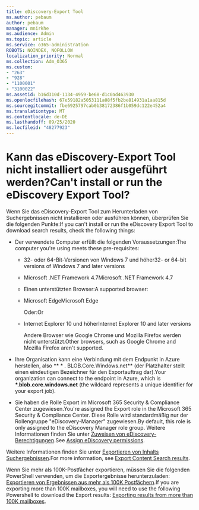 ```yaml
---
title: eDiscovery-Export Tool
ms.author: pebaum
author: pebaum
manager: mnirkhe
ms.audience: Admin
ms.topic: article
ms.service: o365-administration
ROBOTS: NOINDEX, NOFOLLOW
localization_priority: Normal
ms.collection: Adm_O365
ms.custom:
- "263"
- "928"
- "1100001"
- "3100022"
ms.assetid: b16d310d-1134-4959-be68-d1c0ad463930
ms.openlocfilehash: 67e59182a5053111a08f5fb2be814931a1aa815d
ms.sourcegitcommit: fbe6925797cab0b38172386f1b059dc122e452a4
ms.translationtype: MT
ms.contentlocale: de-DE
ms.lasthandoff: 09/25/2020
ms.locfileid: "48277923"
---
```

# <a name="cant-install-or-run-the-ediscovery-export-tool"></a><span data-ttu-id="97f44-102">Kann das eDiscovery-Export Tool nicht installiert oder ausgeführt werden?</span><span class="sxs-lookup"><span data-stu-id="97f44-102">Can't install or run the eDiscovery Export Tool?</span></span>

<span data-ttu-id="97f44-103">Wenn Sie das eDiscovery-Export Tool zum Herunterladen von Suchergebnissen nicht installieren oder ausführen können, überprüfen Sie die folgenden Punkte:</span><span class="sxs-lookup"><span data-stu-id="97f44-103">If you can't install or run the eDiscovery Export Tool to download search results, check the following things:</span></span>
  
- <span data-ttu-id="97f44-104">Der verwendete Computer erfüllt die folgenden Voraussetzungen:</span><span class="sxs-lookup"><span data-stu-id="97f44-104">The computer you're using meets these pre-requisites:</span></span>

  - <span data-ttu-id="97f44-105">32- oder 64-Bit-Versionen von Windows 7 und höher</span><span class="sxs-lookup"><span data-stu-id="97f44-105">32- or 64-bit versions of Windows 7 and later versions</span></span>

  - <span data-ttu-id="97f44-106">Microsoft .NET Framework 4.7</span><span class="sxs-lookup"><span data-stu-id="97f44-106">Microsoft .NET Framework 4.7</span></span>

  - <span data-ttu-id="97f44-107">Einen unterstützten Browser:</span><span class="sxs-lookup"><span data-stu-id="97f44-107">A supported browser:</span></span>

  - <span data-ttu-id="97f44-108">Microsoft Edge</span><span class="sxs-lookup"><span data-stu-id="97f44-108">Microsoft Edge</span></span>

    <span data-ttu-id="97f44-109">Oder:</span><span class="sxs-lookup"><span data-stu-id="97f44-109">Or</span></span>

  - <span data-ttu-id="97f44-110">Internet Explorer 10 und höher</span><span class="sxs-lookup"><span data-stu-id="97f44-110">Internet Explorer 10 and later versions</span></span>

    <span data-ttu-id="97f44-111">Andere Browser wie Google Chrome und Mozilla Firefox werden nicht unterstützt.</span><span class="sxs-lookup"><span data-stu-id="97f44-111">Other browsers, such as Google Chrome and Mozilla Firefox aren't supported.</span></span>

- <span data-ttu-id="97f44-112">Ihre Organisation kann eine Verbindung mit dem Endpunkt in Azure herstellen, also \*\* \* . BLOB.Core.Windows.net\*\* (der Platzhalter stellt einen eindeutigen Bezeichner für den Exportauftrag dar).</span><span class="sxs-lookup"><span data-stu-id="97f44-112">Your organization can connect to the endpoint in Azure, which is **\*.blob.core.windows.net** (the wildcard represents a unique identifier for your export job).</span></span>

- <span data-ttu-id="97f44-113">Sie haben die Rolle Export im Microsoft 365 Security &amp; Compliance Center zugewiesen.</span><span class="sxs-lookup"><span data-stu-id="97f44-113">You're assigned the Export role in the Microsoft 365 Security &amp; Compliance Center.</span></span> <span data-ttu-id="97f44-114">Diese Rolle wird standardmäßig nur der Rollengruppe "eDiscovery-Manager" zugewiesen.</span><span class="sxs-lookup"><span data-stu-id="97f44-114">By default, this role is only assigned to the eDiscovery Manager role group.</span></span> <span data-ttu-id="97f44-115">Weitere Informationen finden Sie unter [Zuweisen von eDiscovery-Berechtigungen](https://docs.microsoft.com/microsoft-365/compliance/assign-ediscovery-permissions).</span><span class="sxs-lookup"><span data-stu-id="97f44-115">See [Assign eDiscovery permissions](https://docs.microsoft.com/microsoft-365/compliance/assign-ediscovery-permissions).</span></span>

<span data-ttu-id="97f44-116">Weitere Informationen finden Sie unter [Exportieren von Inhalts Suchergebnissen](https://docs.microsoft.com/microsoft-365/compliance/export-search-results).</span><span class="sxs-lookup"><span data-stu-id="97f44-116">For more information, see [Export Content Search results](https://docs.microsoft.com/microsoft-365/compliance/export-search-results).</span></span>

<span data-ttu-id="97f44-117">Wenn Sie mehr als 100K-Postfächer exportieren, müssen Sie die folgenden PowerShell verwenden, um die Exportergebnisse herunterzuladen:  [Exportieren von Ergebnissen aus mehr als 100K Postfächern](https://docs.microsoft.com/microsoft-365/compliance/export-search-results?view=o365-worldwide%23exporting-results-from-more-than-100000-mailboxes).</span><span class="sxs-lookup"><span data-stu-id="97f44-117">If you are exporting more than 100K mailboxes, you will need to use the following Powershell to download the Export results:  [Exporting results from more than 100K mailboxes](https://docs.microsoft.com/microsoft-365/compliance/export-search-results?view=o365-worldwide%23exporting-results-from-more-than-100000-mailboxes).</span></span>
